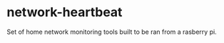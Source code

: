 network-heartbeat
=================

Set of home network monitoring tools built to be ran from a rasberry pi.
